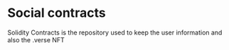 # Social contracts

Solidity Contracts is the repository used to keep the user information and also the .verse NFT
